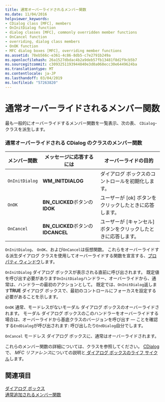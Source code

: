 ```yaml
---
title: 通常オーバーライドされるメンバー関数
ms.date: 11/04/2016
helpviewer_keywords:
- CDialog class [MFC], members
- OnInitDialog function
- dialog classes [MFC], commonly overridden member functions
- OnCancel function
- overriding, dialog class members
- OnOK function
- MFC dialog boxes [MFC], overriding member functions
ms.assetid: 78eb566c-e361-4c86-8db5-c7e2791b249a
ms.openlocfilehash: 26a1527dbdac4b2a9deb57fb13481f8d2f9cb5b7
ms.sourcegitcommit: c3093251193944840e3d0a068ecc30e6449624ba
ms.translationtype: MT
ms.contentlocale: ja-JP
ms.lasthandoff: 03/04/2019
ms.locfileid: "57263820"
---
```

# <a name="commonly-overridden-member-functions"></a>通常オーバーライドされるメンバー関数

最も一般的にオーバーライドするメンバー関数を一覧表示、次の表、 `CDialog`-クラスを派生します。

### <a name="commonly-overridden-member-functions-of-class-cdialog"></a>通常オーバーライドされる CDialog のクラスのメンバー関数

|メンバー関数|メッセージに応答するには|オーバーライドの目的|
|---------------------|----------------------------|-----------------------------|
|`OnInitDialog`|**WM_INITDIALOG**|ダイアログ ボックスのコントロールを初期化します。|
|`OnOK`|**BN_CLICKED**ボタンの**IDOK**|ユーザーが [ok] ボタンをクリックしたときに応答します。|
|`OnCancel`|**BN_CLICKED**ボタンの**IDCANCEL**|ユーザーが [キャンセル] ボタンをクリックしたときに応答します。|

`OnInitDialog`、 `OnOK`、および`OnCancel`は仮想関数。 これらをオーバーライドする派生ダイアログ クラスを使用してオーバーライドする関数を宣言する、[プロパティ ウィンドウ](/visualstudio/ide/reference/properties-window)します。

`OnInitDialog` ダイアログ ボックスが表示される直前に呼び出されます。 既定値を呼び出す必要があります`OnInitDialog`ハンドラー、オーバーライドから、通常は、ハンドラーの最初のアクションとして。 既定では、`OnInitDialog`返します**TRUE**  ダイアログ ボックスで、最初のコントロールにフォーカスを設定する必要があることを示します。

`OnOK` 通常、モードレスがないモーダル ダイアログ ボックスのオーバーライドされます。 モーダル ダイアログ ボックスのこのハンドラーをオーバーライドする場合は、オーバーライドから基底クラスのバージョンを呼び出す — ことを確認する`EndDialog`が呼び出されます: 呼び出したり`EndDialog`自分でします。

`OnCancel` モードレス ダイアログ ボックスに、通常はオーバーライドされます。

これらのメンバー関数の詳細については、クラスを参照してください。 [CDialog](../mfc/reference/cdialog-class.md)で、 *MFC リファレンス*についての説明と[ ダイアログ ボックスのライフ サイクル](../mfc/life-cycle-of-a-dialog-box.md)します。

## <a name="see-also"></a>関連項目

[ダイアログ ボックス](../mfc/dialog-boxes.md)<br/>
[通常追加されるメンバー関数](../mfc/commonly-added-member-functions.md)
